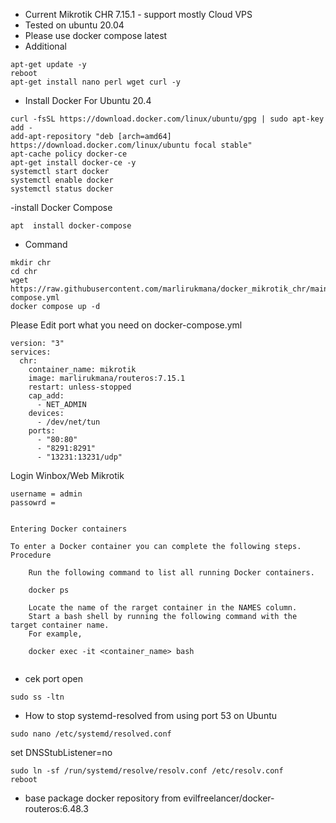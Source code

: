 - Current Mikrotik CHR 7.15.1 - support mostly Cloud VPS
- Tested on ubuntu 20.04
- Please use docker compose latest
- Additional
```
apt-get update -y
reboot
apt-get install nano perl wget curl -y
```
- Install Docker For Ubuntu 20.4
```
curl -fsSL https://download.docker.com/linux/ubuntu/gpg | sudo apt-key add -
add-apt-repository "deb [arch=amd64] https://download.docker.com/linux/ubuntu focal stable"
apt-cache policy docker-ce
apt-get install docker-ce -y
systemctl start docker
systemctl enable docker
systemctl status docker
```
-install Docker Compose
```
apt  install docker-compose
```
- Command 

```
mkdir chr
cd chr
wget https://raw.githubusercontent.com/marlirukmana/docker_mikrotik_chr/main/docker-compose.yml
docker compose up -d
```

Please Edit port what you need on docker-compose.yml
```
version: "3"
services:
  chr:
    container_name: mikrotik
    image: marlirukmana/routeros:7.15.1
    restart: unless-stopped
    cap_add:
      - NET_ADMIN
    devices:
      - /dev/net/tun
    ports:
      - "80:80"
      - "8291:8291"
      - "13231:13231/udp"
```

Login Winbox/Web Mikrotik
```
username = admin
passowrd =

```

```

Entering Docker containers

To enter a Docker container you can complete the following steps.
Procedure

    Run the following command to list all running Docker containers.

    docker ps

    Locate the name of the rarget container in the NAMES column.
    Start a bash shell by running the following command with the target container name.
    For example,

    docker exec -it <container_name> bash


```

- cek port open
```
sudo ss -ltn
```
- How to stop systemd-resolved from using port 53 on Ubuntu
```
sudo nano /etc/systemd/resolved.conf
```
set DNSStubListener=no
```
sudo ln -sf /run/systemd/resolve/resolv.conf /etc/resolv.conf
reboot
```

- base package docker repository from evilfreelancer/docker-routeros:6.48.3
